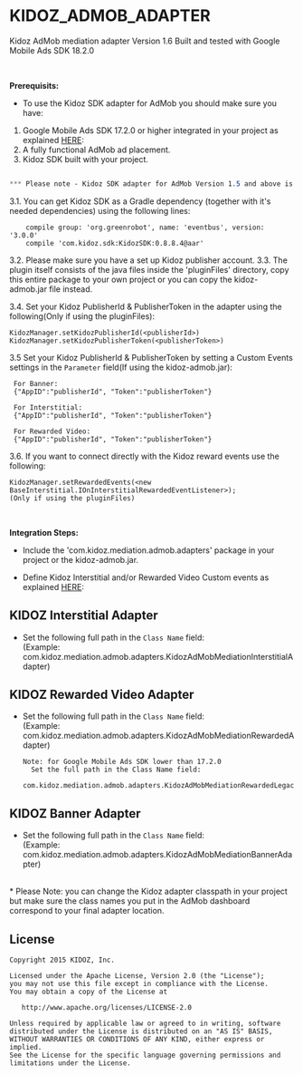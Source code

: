 

# KIDOZ_ADMOB_ADAPTER
Kidoz AdMob mediation adapter Version 1.6 
Built and tested with Google Mobile Ads SDK 18.2.0

</br>

**Prerequisits:**
* To use the Kidoz SDK adapter for AdMob you should make sure you have:
1. Google Mobile Ads SDK 17.2.0 or higher integrated in your project as explained [HERE](https://developers.google.com/admob/android/quick-start):
2. A fully functional AdMob ad placement.
3. Kidoz SDK built with your project.

```css

*** Please note - Kidoz SDK adapter for AdMob Version 1.5 and above is applicable only from Kidoz SDK 0.8.8.2 release 

```

3.1. You can get Kidoz SDK as a Gradle dependency (together with it's needed dependencies) using the following lines:
```
    compile group: 'org.greenrobot', name: 'eventbus', version: '3.0.0'
    compile 'com.kidoz.sdk:KidozSDK:0.8.8.4@aar'
```
3.2. Please make sure you have a set up Kidoz publisher account.
3.3. The plugin itself consists of the java files inside the 'pluginFiles' directory, copy this entire package to your own project or you can copy the kidoz-admob.jar file instead.

3.4. Set your Kidoz PublisherId & PublisherToken in the adapter using the following(Only if using the pluginFiles):
```
KidozManager.setKidozPublisherId(<publisherId>)
KidozManager.setKidozPublisherToken(<publisherToken>)
```
3.5 Set your Kidoz PublisherId & PublisherToken by setting  a Custom Events settings in the `Parameter` field(If using the kidoz-admob.jar):
```
 For Banner:
 {"AppID":"publisherId", "Token":"publisherToken"}

 For Interstitial:
 {"AppID":"publisherId", "Token":"publisherToken"}

 For Rewarded Video:
 {"AppID":"publisherId", "Token":"publisherToken"}
```
3.6. If you want to connect directly with the Kidoz reward events use the following:
```
KidozManager.setRewardedEvents(<new BaseInterstitial.IOnInterstitialRewardedEventListener>);
(Only if using the pluginFiles)
```


</br>

**Integration Steps:**

* Include the 'com.kidoz.mediation.admob.adapters' package in your project or the kidoz-admob.jar.

* Define Kidoz Interstitial and/or Rewarded Video Custom events as explained [HERE](https://support.google.com/admob/answer/3083407):
 
## KIDOZ Interstitial Adapter
* Set the following full path in the `Class Name` field: </br>
(Example: com.kidoz.mediation.admob.adapters.KidozAdMobMediationInterstitialAdapter)

## KIDOZ Rewarded Video Adapter
* Set the following full path in the `Class Name` field: </br>
(Example: com.kidoz.mediation.admob.adapters.KidozAdMobMediationRewardedAdapter)

    ```
    Note: for Google Mobile Ads SDK lower than 17.2.0 
      Set the full path in the Class Name field:  
      com.kidoz.mediation.admob.adapters.KidozAdMobMediationRewardedLegacyAdapterr
    ```

## KIDOZ Banner Adapter
* Set the following full path in the `Class Name` field: </br>
(Example: com.kidoz.mediation.admob.adapters.KidozAdMobMediationBannerAdapter)
</br>
* Please Note: you can change the Kidoz adapter classpath in your project but make sure the class names you put in the AdMob dashboard correspond to your final adapter location.

 

License
--------

    Copyright 2015 KIDOZ, Inc.

    Licensed under the Apache License, Version 2.0 (the "License");
    you may not use this file except in compliance with the License.
    You may obtain a copy of the License at

       http://www.apache.org/licenses/LICENSE-2.0

    Unless required by applicable law or agreed to in writing, software
    distributed under the License is distributed on an "AS IS" BASIS,
    WITHOUT WARRANTIES OR CONDITIONS OF ANY KIND, either express or implied.
    See the License for the specific language governing permissions and
    limitations under the License.

